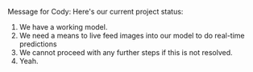 Message for Cody:
Here's our current project status:
1. We have a working model.
2. We need a means to live feed images into our model to do real-time predictions
3. We cannot proceed with any further steps if this is not resolved.
4. Yeah.
